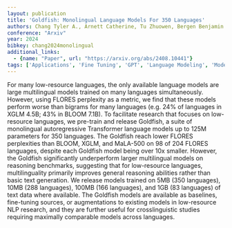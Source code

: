 ```yaml
---
layout: publication
title: 'Goldfish: Monolingual Language Models For 350 Languages'
authors: Chang Tyler A., Arnett Catherine, Tu Zhuowen, Bergen Benjamin K.
conference: "Arxiv"
year: 2024
bibkey: chang2024monolingual
additional_links:
  - {name: "Paper", url: "https://arxiv.org/abs/2408.10441"}
tags: ['Applications', 'Fine Tuning', 'GPT', 'Language Modeling', 'Model Architecture', 'Pretraining Methods', 'Training Techniques', 'Transformer']
---
```

For many low-resource languages, the only available language models are large multilingual models trained on many languages simultaneously. However, using FLORES perplexity as a metric, we find that these models perform worse than bigrams for many languages (e.g. 24&#37; of languages in XGLM 4.5B; 43&#37; in BLOOM 7.1B). To facilitate research that focuses on low-resource languages, we pre-train and release Goldfish, a suite of monolingual autoregressive Transformer language models up to 125M parameters for 350 languages. The Goldfish reach lower FLORES perplexities than BLOOM, XGLM, and MaLA-500 on 98 of 204 FLORES languages, despite each Goldfish model being over 10x smaller. However, the Goldfish significantly underperform larger multilingual models on reasoning benchmarks, suggesting that for low-resource languages, multilinguality primarily improves general reasoning abilities rather than basic text generation. We release models trained on 5MB (350 languages), 10MB (288 languages), 100MB (166 languages), and 1GB (83 languages) of text data where available. The Goldfish models are available as baselines, fine-tuning sources, or augmentations to existing models in low-resource NLP research, and they are further useful for crosslinguistic studies requiring maximally comparable models across languages.

